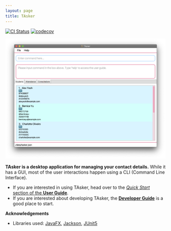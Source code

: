 ```yaml
---
layout: page
title: TAsker
---
```


[![CI Status](https://github.com/AY2021S1-CS2103T-F11-1/tp/workflows/Java%20CI/badge.svg)](https://github.com/AY2021S1-CS2103T-F11-1/tp/actions)
[![codecov](https://codecov.io/gh/AY2021S1-CS2103T-F11-1/tp/branch/master/graph/badge.svg)](https://codecov.io/gh/AY2021S1-CS2103T-F11-1/tp)

![Ui](images/Ui.png)

**TAsker is a desktop application for managing your contact details.** While it has a GUI, most of the user interactions happen using a CLI (Command Line Interface).

- If you are interested in using TAsker, head over to the [_Quick Start_ section of the **User Guide**](UserGuide.html#quick-start).
- If you are interested about developing TAsker, the [**Developer Guide**](DeveloperGuide.html) is a good place to start.

**Acknowledgements**

- Libraries used: [JavaFX](https://openjfx.io/), [Jackson](https://github.com/FasterXML/jackson), [JUnit5](https://github.com/junit-team/junit5)
